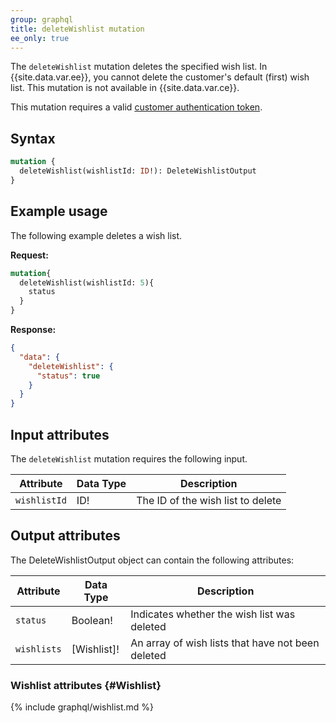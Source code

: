 ```yaml
---
group: graphql
title: deleteWishlist mutation
ee_only: true
---
```


The `deleteWishlist` mutation deletes the specified wish list. In {{site.data.var.ee}}, you cannot delete the customer's default (first) wish list. This mutation is not available in {{site.data.var.ce}}.

This mutation requires a valid [customer authentication token]({{page.baseurl}}/graphql/mutations/generate-customer-token.html).

## Syntax

```graphql
mutation {
  deleteWishlist(wishlistId: ID!): DeleteWishlistOutput
}
```

## Example usage

The following example deletes a wish list.

**Request:**

``` graphql
mutation{
  deleteWishlist(wishlistId: 5){
    status
  }
}
```

**Response:**

```json
{
  "data": {
    "deleteWishlist": {
      "status": true
    }
  }
}
```

## Input attributes

The `deleteWishlist` mutation requires the following input.

Attribute |  Data Type | Description
--- | --- | ---
`wishlistId` | ID! | The ID of the wish list to delete

## Output attributes

The DeleteWishlistOutput object can contain the following attributes:

Attribute |  Data Type | Description
--- | --- | ---
`status` | Boolean! | Indicates whether the wish list was deleted
`wishlists` | [Wishlist]! | An array of wish lists that have not been deleted

### Wishlist attributes {#Wishlist}

{% include graphql/wishlist.md %}
